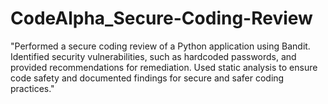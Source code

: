 # CodeAlpha_Secure-Coding-Review
"Performed a secure coding review of a Python application using Bandit. Identified security vulnerabilities, such as hardcoded passwords, and provided recommendations for remediation. Used static analysis to ensure code safety and documented findings for secure and safer coding practices."
